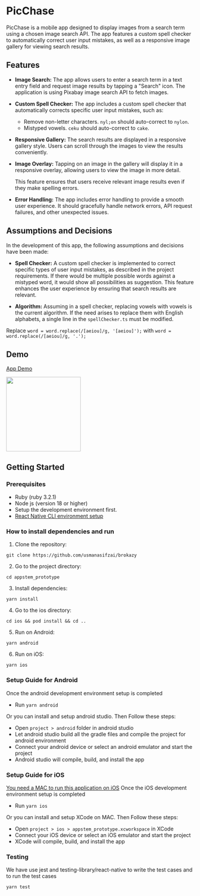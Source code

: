 # PicChase

PicChase is a mobile app designed to display images from a search term using a chosen image search API. The app features a custom spell checker to automatically correct user input mistakes, as well as a responsive image gallery for viewing search results.

## Features

- **Image Search:** The app allows users to enter a search term in a text entry field and request image results by tapping a "Search" icon. The application is using Pixabay image search API to fetch images.

- **Custom Spell Checker:** The app includes a custom spell checker that automatically corrects specific user input mistakes, such as:
  - Remove non-letter characters. `nyl;on` should auto-correct to `nylon`.
  - Mistyped vowels. `ceku` should auto-correct to `cake`.

- **Responsive Gallery:** The search results are displayed in a responsive gallery style. Users can scroll through the images to view the results conveniently.

- **Image Overlay:** Tapping on an image in the gallery will display it in a responsive overlay, allowing users to view the image in more detail.

  This feature ensures that users receive relevant image results even if they make spelling errors.

- **Error Handling:** The app includes error handling to provide a smooth user experience. It should gracefully handle network errors, API request failures, and other unexpected issues.

## Assumptions and Decisions

In the development of this app, the following assumptions and decisions have been made:

- **Spell Checker:** A custom spell checker is implemented to correct specific types of user input mistakes, as described in the project requirements. If there would be multiple possible words against a mistyped word, it would show all possibilities as suggestion. This feature enhances the user experience by ensuring that search results are relevant.

- **Algorithm:** Assuming in a spell checker, replacing vowels with vowels is the current algorithm. If the need arises to replace them with English alphabets, a single line in the `spellChecker.ts` must be modified.

Replace `word = word.replace(/[aeiou]/g, '[aeiou]');` with `word = word.replace(/[aeiou]/g, '.');`

## Demo

[App Demo](https://s11.gifyu.com/images/S4xSo.gif)

<img src="./src/assets/images/brokazy.gif?raw=true" width="200px">

## Getting Started

### Prerequisites

- Ruby (ruby 3.2.1)
- Node js (version 18 or higher)
- Setup the development environment first.
- [React Native CLI environment setup](https://reactnative.dev/docs/environment-setup)

### How to install dependencies and run

1. Clone the repository:
 ```
 git clone https://github.com/usmanasifzai/brokazy
 ```

2. Go to the project directory:
 ```
 cd appstem_prototype
 ```

3. Install dependencies:
 ```
 yarn install
 ```

4. Go to the ios directory:
 ```
 cd ios && pod install && cd ..
 ```

5. Run on Android:
 ```
 yarn android
 ```

6. Run on iOS:
 ```
 yarn ios
 ```

### Setup Guide for Android

Once the android development environment setup is completed

- Run `yarn android`

Or you can install and setup android studio.
Then Follow these steps:

- Open `project > android` folder in android studio
- Let android studio build all the gradle files and compile the project for android environment
- Connect your android device or select an android emulator and start the project
- Android studio will compile, build, and install the app

### Setup Guide for iOS

[You need a MAC to run this application on iOS](ttps://reactnative.dev/docs/environment-setup)
Once the iOS development environment setup is completed

- Run `yarn ios`

Or you can install and setup XCode on MAC.
Then Follow these steps:

- Open `project > ios > appstem_prototype.xcworkspace` in XCode
- Connect your iOS device or select an iOS emulator and start the project
- XCode will compile, build, and install the app

### Testing

We have use jest and testing-library/react-native to write the test cases and to run the test cases

```
yarn test
```

